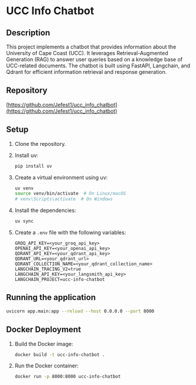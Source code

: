 # UCC Info Chatbot

## Description

This project implements a chatbot that provides information about the University of Cape Coast (UCC). It leverages Retrieval-Augmented Generation (RAG) to answer user queries based on a knowledge base of UCC-related documents. The chatbot is built using FastAPI, Langchain, and Qdrant for efficient information retrieval and response generation.

## Repository

[https://github.com/Jefest1/ucc_info_chatbot](https://github.com/Jefest1/ucc_info_chatbot)

## Setup

1.  Clone the repository.
2.  Install uv:

    ```bash
    pip install uv
    ```

3.  Create a virtual environment using uv:

    ```bash
    uv venv
    source venv/bin/activate  # On Linux/macOS
    # venv\Scripts\activate  # On Windows
    ```
4.  Install the dependencies:

    ```bash
    uv sync
    ```
5.  Create a `.env` file with the following variables:

    ```
    GROQ_API_KEY=<your_groq_api_key>
    OPENAI_API_KEY=<your_openai_api_key>
    QDRANT_API_KEY=<your_qdrant_api_key>
    QDRANT_URL=<your_qdrant_url>
    QDRANT_COLLECTION_NAME=<your_qdrant_collection_name>
    LANGCHAIN_TRACING_V2=true
    LANGCHAIN_API_KEY=<your_langsmith_api_key>
    LANGCHAIN_PROJECT=ucc-info-chatbot
    ```

## Running the application

```bash
uvicorn app.main:app --reload --host 0.0.0.0 --port 8000
```

## Docker Deployment

1.  Build the Docker image:

    ```bash
    docker build -t ucc-info-chatbot .
    ```
2.  Run the Docker container:

    ```bash
    docker run -p 8000:8000 ucc-info-chatbot
    ```